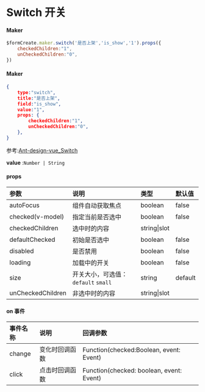 # Switch 开关

#### Maker
```js
$formCreate.maker.switch('是否上架','is_show','1').props({
    checkedChildren:"1",
    unCheckedChildren:"0",
})
```

#### Maker
```json
{
    type:"switch",
    title:"是否上架",
    field:"is_show",
    value:"1",
    props: {
        checkedChildren:"1",
        unCheckedChildren:"0",
    },
}
```

参考:[Ant-design-vue_Switch](https://www.antdv.com/components/switch-cn/)

**value** :`Number | String`

#### props

| 参数              | 说明                                | 类型         | 默认值  |
| :---------------- | :---------------------------------- | :----------- | :------ |
| autoFocus         | 组件自动获取焦点                    | boolean      | false   |
| checked(v-model)  | 指定当前是否选中                    | boolean      | false   |
| checkedChildren   | 选中时的内容                        | string\|slot |         |
| defaultChecked    | 初始是否选中                        | boolean      | false   |
| disabled          | 是否禁用                            | boolean      | false   |
| loading           | 加载中的开关                        | boolean      | false   |
| size              | 开关大小，可选值：`default` `small` | string       | default |
| unCheckedChildren | 非选中时的内容                      | string\|slot |         |

#### on 事件

| 事件名称 | 说明           | 回调参数                                 |
| :------- | :------------- | :--------------------------------------- |
| change   | 变化时回调函数 | Function(checked:Boolean, event: Event)  |
| click    | 点击时回调函数 | Function(checked: boolean, event: Event) |




